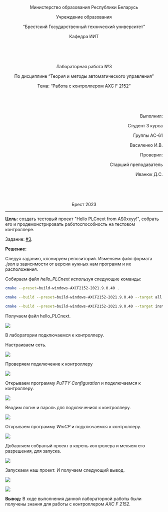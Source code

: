 <p align="center"> Министерство образования Республики Беларусь</p>
<p align="center">Учреждение образования</p>
<p align="center">“Брестский Государственный технический университет”</p>
<p align="center">Кафедра ИИТ</p>
<br><br><br>
<p align="center">Лабораторная работа №3</p>
<p align="center">По дисциплине “Теория и методы автоматического управления”</p>
<p align="center">Тема: “Работа с контроллером AXC F 2152”</p>
<br><br><br>
<p align="right">Выполнил:</p>
<p align="right">Студент 3 курса</p>
<p align="right">Группы АС-61</p>
<p align="right">Василенко И.В.</p>
<p align="right">Проверил:</p>
<p align="right">Старший преподаватель</p>
<p align="right">Иванюк Д.С.</p>
<br><br><br>
<p align="center">Брест 2023</p>

---
<p> <strong>Цель:</strong> создать тестовый проект "Hello PLCnext from AS0xxyy!", собрать его и продемонстрировать работоспособность на тестовом контроллере.</p> 

Задание: [#3](../../../../tasks/task_03/readme.md).
<p> <strong>Решение:</strong> </p>
<p>Следуя заданию, клонируем репозиторий. Изменяем файл формата <em>.json</em> в зависимости от версии нужных нам программ и их расположения. </p>
<p>Собираем файл <em>hello_PLCnext</em> используя следующие команды:</p>


 ``` bash
cmake --preset=build-windows-AXCF2152-2021.9.0.40 .
```


 ``` bash
cmake --build --preset=build-windows-AXCF2152-2021.9.0.40 --target all .
```



 ``` bash
cmake --build --preset=build-windows-AXCF2152-2021.9.0.40 --target install .
```

<p>Получаем файл <em></em>hello_PLCnext.</p>

![](images/hello_PLCnext_directory.png)  

<p>В лаборатории подключаемся к контроллеру.</p>
<p>Настраиваем сеть.</p>

![](images/connect_check.png)  

<p>Проверяем подключение к контроллеру </p>

![](images/network_configuration.png)  

<p>Открываем программу <em>PuTTY Configuration</em> и подключаемся к контроллеру.</p>

![](images/PuTTY_connect.png) 

<p>Вводим логин и пароль для подключенияя к контроллеру.</p>

![](images/PuTTY_login.png) 

<p>Открываем программу <em>WinCP</em> и подключаемся к контроллеру.</p>

![](images/WinCP_connect.png) 

<p>Добавляем собраный проект в корень контролера и меняем его разрешения, для запуска.</p>

![](images/hello_PLCnext_settings.png) 

<p>Запускаем наш проект. И получаем следующий вывод.</p>

![](images/hello_PLCnext_launch.png) 

![](images/laboratory.png) 

<p> <strong> Вывод:</strong> В ходе выполнения данной лабораторной работы были получены знания для работы с контроллером <em>AXC F 2152</em>.</p>
